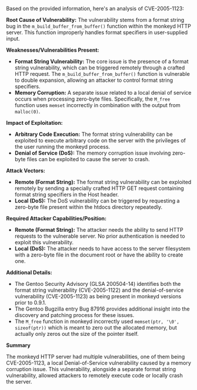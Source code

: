Based on the provided information, here's an analysis of CVE-2005-1123:

**Root Cause of Vulnerability:**
The vulnerability stems from a format string bug in the `m_build_buffer_from_buffer()` function within the monkeyd HTTP server. This function improperly handles format specifiers in user-supplied input.

**Weaknesses/Vulnerabilities Present:**
*   **Format String Vulnerability:** The core issue is the presence of a format string vulnerability, which can be triggered remotely through a crafted HTTP request. The `m_build_buffer_from_buffer()` function is vulnerable to double expansion, allowing an attacker to control format string specifiers.
*   **Memory Corruption:** A separate issue related to a local denial of service occurs when processing zero-byte files. Specifically, the `M_free` function uses `memset` incorrectly in combination with the output from `malloc(0)`.

**Impact of Exploitation:**
*   **Arbitrary Code Execution:** The format string vulnerability can be exploited to execute arbitrary code on the server with the privileges of the user running the monkeyd process.
*   **Denial of Service (DoS):** The memory corruption issue involving zero-byte files can be exploited to cause the server to crash.

**Attack Vectors:**
*   **Remote (Format String):** The format string vulnerability can be exploited remotely by sending a specially crafted HTTP GET request containing format string specifiers in the Host header.
*   **Local (DoS):** The DoS vulnerability can be triggered by requesting a zero-byte file present within the htdocs directory repeatedly.

**Required Attacker Capabilities/Position:**
*   **Remote (Format String):** The attacker needs the ability to send HTTP requests to the vulnerable server. No prior authentication is needed to exploit this vulnerability.
*   **Local (DoS):** The attacker needs to have access to the server filesystem with a zero-byte file in the document root or have the ability to create one.

**Additional Details:**
* The Gentoo Security Advisory (GLSA 200504-14)  identifies both the format string vulnerability (CVE-2005-1122) and the denial-of-service vulnerability (CVE-2005-1123) as being present in monkeyd versions prior to 0.9.1.
* The Gentoo Bugzilla entry Bug 87916 provides additional insight into the discovery and patching process for these issues.
* The `M_free` function in monkeyd incorrectly used `memset(ptr, '\0', sizeof(ptr))` which is meant to zero out the allocated memory, but actually only zeros out the size of the pointer itself.

**Summary**

The monkeyd HTTP server had multiple vulnerabilities, one of them being CVE-2005-1123, a local Denial-of-Service vulnerability caused by a memory corruption issue. This vulnerability, alongside a separate format string vulnerability, allowed attackers to remotely execute code or locally crash the server.
